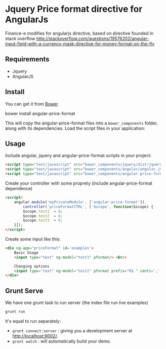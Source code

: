 # Jquery Price format directive for AngularJs

Finance-e modifies for angularjs directive, based on directive founded in stack overflow
http://stackoverflow.com/questions/19576202/angular-input-field-with-a-currency-mask-directive-for-money-format-on-the-fly

## Requirements

- Jquery
- AngularJS

## Install


You can get it from [Bower](http://bower.io/)

bower install angular-price-format

This will copy the angular-price-format files into a `bower_components` folder, along with its dependencies. Load the script files in your application:

## Usage

Include angular, jquery and angular-price-format scripts in your project:
```html
<script type="text/javascript" src="bower_components/jquery/dist/jquery.min.js"></script>
<script type="text/javascript" src="bower_components/angular/angular.js"></script>
<script type="text/javascript" src="bower_components/angular-price-format/dist/angular-price-format.min.js"></script>
```

Create your controller with some proprety (include angular-price-format dependence)
```html
<script>
    angular.module('myPrivateModule', ['angular-price-format']).
        controller('priceFormatCTRL', ['$scope', function($scope) {
        $scope.test1  = 0;
        $scope.test2  = 0;
        $scope.test3  = 0;
    }]);
</script>
```

Create some input like this:
```html
<div ng-app="priceFormat" id='examples'>
    Basic Usage
    <input type="text" ng-model="test1" pformat/> <br/>

    Changing options
    <input type="text" ng-model="test2" pformat prefix="R$ " cents=',' thousands='.'/>
</div>
```

## Grunt Serve
We have one grunt task to run server (the index file run live examples)

```sh
grunt run
```

It's equal to run separately:

* `grunt connect:server` : giving you a development server at [http://localhost:9002/](http://localhost:9002/).
* `grunt watch` : will automatically build your demo.
